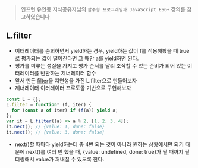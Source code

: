 > 인프런 유인동 지식공유자님의 `함수형 프로그래밍과 JavaScript ES6+` 강의를 참고하였습니다

## L.filter

- 이터레이터를 순회하면서 yield하는 경우, yield하는 값이 f를 적용해봤을 때 true로 평가되는 값이 떨어진다면 그 때만 a를 yield하면 된다.
- 평가를 미루는 성질을 가지고 평가 순서를 달리 조작할 수 있는 준비가 되어 있는 이터레이터를 반환하는 제너레이터 함수
- 앞서 만든 [filter](https://github.com/siaBaek/TIL/blob/main/frontend/javascript/map_filter_reduce/filter.md)을 지연성을 가진 L.filter으로 만들어보자
- 제너레이터 이터레이터 프로토콜 기반으로 구현해보자

```javascript
const L = {};
L.filter = function* (f, iter) {
  for (const a of iter) if (f(a)) yield a;
};
var it = L.filter((a) => a % 2, [1, 2, 3, 4]);
it.next(); // {value: 1, done: false}
it.next(); // {value: 3, done: false}
```

- next()할 때마다 yield하는데 총 4번 되는 것이 아니라 원하는 상황에서만 되기 때문에 next()를 여러 번 했을 때, {value: undefined, done: true}가 될 때까지 필터링해서 value가 꺼내질 수 있도록 한다.
